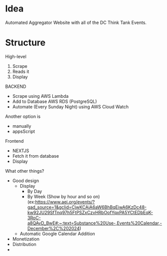 # Idea

Automated Aggregator Website with all of the DC Think Tank Events.

# Structure

High-level

1. Scrape
2. Reads it
3. Display


BACKEND
- Scrape using AWS Lambda
- Add to Database AWS RDS (PostgreSQL)
- Automate (Every Sunday Night) using AWS Cloud Watch

Another option is
- manually
- appsScript


Frontend
- NEXTJS
- Fetch it from database
- Display

What other things?
- Good design
    - Display
        - By Day
        - By Week (Show by hour and so on) (ex:https://www.aei.org/events/?gad_source=1&gclid=CjwKCAiA6aW6BhBqEiwA6KzDc48-kw92JU29SfTnq97h5FtPSZxCzvHRbOofYqxPA5YCtEDbEqK-3RoC-a8QAvD_BwE#:~:text=Substance%20Use-,Events%20Calendar,-December%2C%202024)
    - Automatic Google Calendar Addition 
- Monetization
- Distribution
- 
